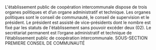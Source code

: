 L'établissement public de coopération intercommunale dispose de trois organes politiques et d’un organe administratif et technique.
Les organes politiques sont le conseil de communauté, le conseil de supervision et le président.
Le président est assisté de vice-présidents dont le nombre est fixé par les statuts de l'établissement sans pouvoir excéder deux (02).
Le secrétariat permanent est l’organe administratif et technique de l’établissement public de coopération intercommunale.
SOUS-SECTION PREMIERE
CONSEIL DE COMMUNAUTÉ
